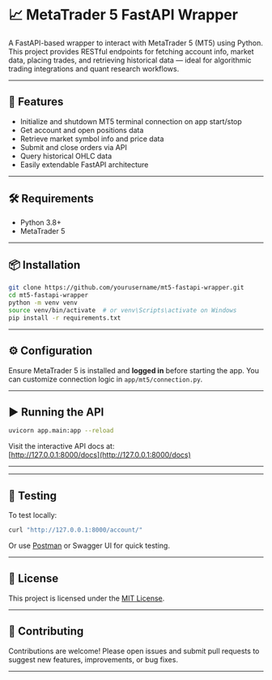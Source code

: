 # 📈 MetaTrader 5 FastAPI Wrapper

A FastAPI-based wrapper to interact with MetaTrader 5 (MT5) using Python. This project provides RESTful endpoints for fetching account info, market data, placing trades, and retrieving historical data — ideal for algorithmic trading integrations and quant research workflows.

---

## 🚀 Features

- Initialize and shutdown MT5 terminal connection on app start/stop
- Get account and open positions data
- Retrieve market symbol info and price data
- Submit and close orders via API
- Query historical OHLC data
- Easily extendable FastAPI architecture

---

## 🛠️ Requirements

- Python 3.8+
- MetaTrader 5 

---

## 📦 Installation

```bash
git clone https://github.com/yourusername/mt5-fastapi-wrapper.git
cd mt5-fastapi-wrapper
python -m venv venv
source venv/bin/activate  # or venv\Scripts\activate on Windows
pip install -r requirements.txt
```

---

## ⚙️ Configuration

Ensure MetaTrader 5 is installed and **logged in** before starting the app. You can customize connection logic in `app/mt5/connection.py`.

---

## ▶️ Running the API

```bash
uvicorn app.main:app --reload
```

Visit the interactive API docs at:  
[http://127.0.0.1:8000/docs](http://127.0.0.1:8000/docs)

---

---

## 🧪 Testing

To test locally:

```bash
curl "http://127.0.0.1:8000/account/"
```

Or use [Postman](https://www.postman.com/) or Swagger UI for quick testing.

---


## 🪪 License

This project is licensed under the [MIT License](LICENSE).

---

## 🤝 Contributing

Contributions are welcome! Please open issues and submit pull requests to suggest new features, improvements, or bug fixes.

---
